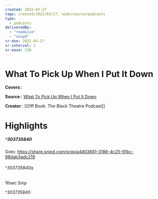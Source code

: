 ```yaml
---
created: 2022-03-27
tags: created/2022/03/27, node/source/podcasts
type: 
  - podcasts
deliveredBy: 
  - "readwise"
  - "snipd"
sr-due: 2022-03-27
sr-interval: 2
sr-ease: 230
---
```

# What To Pick Up When I Put It Down

**Covers**:: 

**Source**:: [What To Pick Up When I Put It Down](https://share.snipd.com/episode/179a431e-96eb-4c9f-807c-63af01c6b0a2)

**Creator**:: [[Off Book: The Black Theatre Podcast]]

# Highlights
##### ^303735840


Goto: https://share.snipd.com/snip/a4d03681-3186-4c25-91bc-98dab3adc219  

###### ^303735840q

16sec Snip 

^303735840

